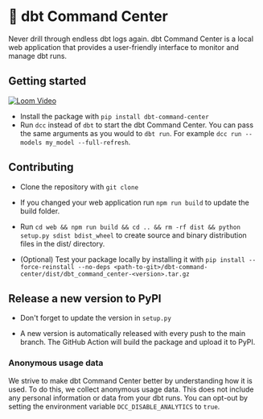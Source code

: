 # 🚀 dbt Command Center

Never drill through endless dbt logs again. dbt Command Center is a local web application that provides a user-friendly interface to monitor and manage dbt runs.

## Getting started

[![Loom Video](https://cdn.loom.com/sessions/thumbnails/bdf717b0f1b048fa883233fc74e038ec-with-play.gif)](https://www.loom.com/share/bdf717b0f1b048fa883233fc74e038ec?sid=55a8eeeb-6a48-4866-84fc-d0966c68fd81)


- Install the package with `pip install dbt-command-center`
- Run `dcc` instead of `dbt` to start the dbt Command Center. You can pass the same arguments as you would to `dbt run`. For example `dcc run --models my_model --full-refresh`.

## Contributing

- Clone the repository with `git clone`

- If you changed your web application run `npm run build` to update the build folder.

- Run `cd web && npm run build && cd .. && rm -rf dist && python setup.py sdist bdist_wheel` to create source and binary distribution files in the dist/ directory.

- (Optional) Test your package locally by installing it with `pip install --force-reinstall --no-deps <path-to-git>/dbt-command-center/dist/dbt_command_center-<version>.tar.gz`

## Release a new version to PyPI

- Don't forget to update the version in `setup.py`

- A new version is automatically released with every push to the main branch. The GitHub Action will build the package and upload it to PyPI.

### Anonymous usage data

We strive to make dbt Command Center better by understanding how it is used. To do this, we collect anonymous usage data. This does not include any personal information or data from your dbt runs. You can opt-out by setting the environment variable `DCC_DISABLE_ANALYTICS` to `true`. 
